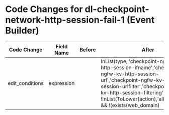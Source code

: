 # Code Changes for dl-checkpoint-network-http-session-fail-1 (Event Builder)

| Code Change | Field Name | Before | After |
|-------------|------------|--------|-------|
| edit_conditions | expression |  | InList(type, 'checkpoint-ngfw-kv-http-session-ifname','checkpoint-ngfw-kv-http-session-url','checkpoint-ngfw-kv-http-session-urlfilter','checkpoint-ngfw-kv-http-session-filtering') && !InList(ToLower(action),'allow','accept') && !(exists(web_domain) || (exists(category) && category='Web Advertisements')) |